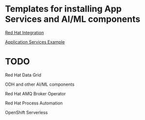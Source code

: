 # Templates for installing App Services and AI/ML components

[Red Hat Integration](https://github.com/redhat-naps-da/installation-templates/blob/main/integration/README.md)

[Application Services Example](https://github.com/redhat-naps-da/installation-templates/blob/main/app-svcs-install-example/README.md)


# TODO
Red Hat Data Grid

ODH and other AI/ML components 

Red Hat AMQ Broker Operator

Red Hat Process Automation

OpenShift Serverless
